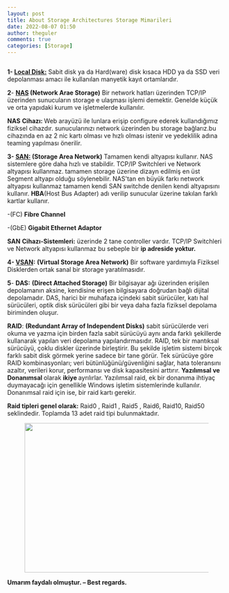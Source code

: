 ```yaml
---
layout: post
title: About Storage Architectures Storage Mimarileri
date: 2022-08-07 01:50
author: theguler
comments: true
categories: [Storage]
---
```

<!-- wp:image {"id":3740,"sizeSlug":"large","linkDestination":"none"} -->
<figure class="wp-block-image size-large"><img src="https://farukguler.com/assets/post_images/nas.jpeg?w=1024" alt="" class="wp-image-3740" /></figure>
<!-- /wp:image -->

<!-- wp:paragraph -->
<p><strong>1- <span style="text-decoration:underline">Local Disk:</span></strong> Sabit disk&nbsp;ya da&nbsp;Hard(ware) disk&nbsp;kısaca&nbsp;HDD&nbsp;ya da SSD veri depolanması&nbsp;amacı ile kullanılan manyetik kayıt ortamlarıdır.</p>
<!-- /wp:paragraph -->

<!-- wp:paragraph -->
<p><strong>2</strong>- <strong><span style="text-decoration:underline">NAS</span> (Network Arae Storage)</strong> Bir network hatları üzerinden TCP/IP üzerinden sunucuların storage e ulaşması işlemi demektir. Genelde küçük ve orta yapıdaki kurum ve işletmelerde kullanılır.</p>
<!-- /wp:paragraph -->

<!-- wp:paragraph -->
<p><strong>NAS</strong> <strong>Cihazı: </strong>Web arayüzü ile lunlara erişip configure ederek kullandığımız fiziksel cihazdır. sunucularınızı network üzerinden bu storage bağlarız.bu cihazında en az 2 nic kartı olması ve hızlı olması istenir ve yedeklilik adına teaming yapılması önerilir.</p>
<!-- /wp:paragraph -->

<!-- wp:paragraph -->
<p><strong>3- <span style="text-decoration:underline">SAN:</span> (Storage Area Network)</strong> Tamamen kendi altyapısı kullanır. NAS sistemlere göre daha hızlı ve stabildir. TCP/IP Switchleri ve Network altyapısı kullanmaz. tamamen storage üzerine dizayn edilmiş en üst Segment altyapı olduğu söylenebilir. NAS'tan en büyük farkı network altyapısı kullanmaz tamamen kendi SAN switchde denilen kendi altyapısını kullanır. <strong>HBA</strong>(Host Bus Adapter) adı verilip sunucular üzerine takılan farklı kartlar kullanır.</p>
<!-- /wp:paragraph -->

<!-- wp:paragraph -->
<p>-(FC) <strong>Fibre Channel&nbsp;</strong></p>
<!-- /wp:paragraph -->

<!-- wp:paragraph -->
<p>-(GbE) <strong>Gigabit Ethernet&nbsp;Adaptor</strong></p>
<!-- /wp:paragraph -->

<!-- wp:paragraph -->
<p><strong>SAN</strong> <strong>Cihazı-Sistemleri:</strong> üzerinde 2 tane controller vardır. TCP/IP Switchleri ve Network altyapısı kullanmaz bu sebeple bir <strong>ip adreside yoktur.</strong></p>
<!-- /wp:paragraph -->

<!-- wp:paragraph -->
<p><strong>4- <span style="text-decoration:underline">VSAN</span>:</strong> <strong>(Virtual Storage Area Network)</strong> Bir software yardımıyla Fiziksel Disklerden ortak sanal bir storage yaratılmasıdır.</p>
<!-- /wp:paragraph -->

<!-- wp:paragraph -->
<p><strong>5</strong>- <strong>DAS:</strong> <strong>(Direct Attached Storage)</strong> Bir bilgisayar ağı üzerinden erişilen depolamanın aksine, kendisine erişen bilgisayara doğrudan bağlı dijital depolamadır. DAS, harici bir muhafaza içindeki sabit sürücüler, katı hal sürücüleri, optik disk sürücüleri gibi bir veya daha fazla fiziksel depolama biriminden oluşur.</p>
<!-- /wp:paragraph -->

<!-- wp:paragraph -->
<p><strong>RAID</strong>: <strong>(Redundant Array of Independent Disks)</strong> sabit sürücülerde veri okuma ve yazma için birden fazla sabit sürücüyü aynı anda farklı şekillerde kullanarak yapılan veri depolama yapılandırmasıdır. RAID, tek bir mantıksal sürücüyü, çoklu diskler üzerinde birleştirir. Bu şekilde işletim sistemi birçok farklı sabit disk görmek yerine sadece bir tane görür. Tek sürücüye göre RAID kombinasyonları; veri bütünlüğünü/güvenliğini sağlar, hata toleransını azaltır, verileri korur, performansı ve disk kapasitesini arttırır. <strong>Yazılımsal ve Donanımsal </strong>olarak <strong>ikiye </strong>ayrılırlar. Yazılımsal raid, ek bir donanıma ihtiyaç duymayacağı için genellikle Windows işletim sistemlerinde kullanılır. Donanımsal raid için ise, bir raid kartı gerekir.</p>
<!-- /wp:paragraph -->

<!-- wp:paragraph -->
<p><strong>Raid tipleri genel olarak:</strong> Raid0 , Raid1 , Raid5 , Raid6, Raid10, Raid50 seklindedir. Toplamda 13 adet raid tipi bulunmaktadır.&nbsp;</p>
<!-- /wp:paragraph -->

<!-- wp:image {"id":3937,"width":736,"height":344,"sizeSlug":"large","linkDestination":"none"} -->
<figure class="wp-block-image size-large is-resized"><img src="https://farukguler.com/assets/post_images/das-nas-san.webp?w=1024" alt="" class="wp-image-3937" width="736" height="344" /></figure>
<!-- /wp:image -->

<!-- wp:paragraph -->
<p><strong>Umarım faydalı olmuştur. – Best regards.</strong></p>
<!-- /wp:paragraph -->
